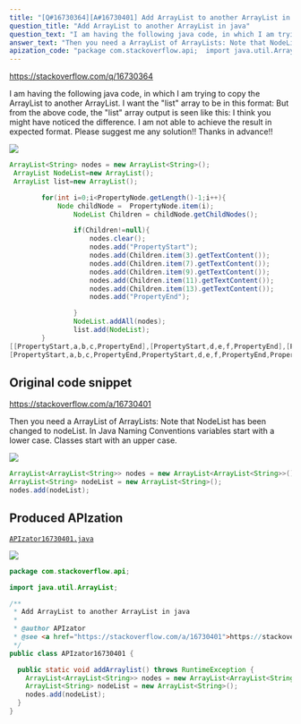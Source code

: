 ```yaml
---
title: "[Q#16730364][A#16730401] Add ArrayList to another ArrayList in java"
question_title: "Add ArrayList to another ArrayList in java"
question_text: "I am having the following java code, in which I am trying to copy the ArrayList to another ArrayList. I want the \"list\" array to be in this format: But from the above code, the \"list\" array output is seen like this: I think you might have noticed the difference. I am not able to achieve the result in expected format.  Please suggest me any solution!!  Thanks in advance!!"
answer_text: "Then you need a ArrayList of ArrayLists: Note that NodeList has been changed to nodeList. In Java Naming Conventions variables start with a lower case. Classes start with an upper case."
apization_code: "package com.stackoverflow.api;  import java.util.ArrayList;  /**  * Add ArrayList to another ArrayList in java  *  * @author APIzator  * @see <a href=\"https://stackoverflow.com/a/16730401\">https://stackoverflow.com/a/16730401</a>  */ public class APIzator16730401 {    public static void addArraylist() throws RuntimeException {     ArrayList<ArrayList<String>> nodes = new ArrayList<ArrayList<String>>();     ArrayList<String> nodeList = new ArrayList<String>();     nodes.add(nodeList);   } }"
---
```


https://stackoverflow.com/q/16730364

I am having the following java code, in which I am trying to copy the ArrayList to another ArrayList.
I want the &quot;list&quot; array to be in this format:
But from the above code, the &quot;list&quot; array output is seen like this:
I think you might have noticed the difference. I am not able to achieve the result in expected format. 
Please suggest me any solution!! 
Thanks in advance!!


<div class="code-logo"><img src="/stackoverflow.png" /></div>

```java
ArrayList<String> nodes = new ArrayList<String>();
 ArrayList NodeList=new ArrayList();
 ArrayList list=new ArrayList();

        for(int i=0;i<PropertyNode.getLength()-1;i++){
            Node childNode =  PropertyNode.item(i);
                NodeList Children = childNode.getChildNodes();

                if(Children!=null){
                    nodes.clear();
                    nodes.add("PropertyStart");
                    nodes.add(Children.item(3).getTextContent());
                    nodes.add(Children.item(7).getTextContent());
                    nodes.add(Children.item(9).getTextContent());
                    nodes.add(Children.item(11).getTextContent());
                    nodes.add(Children.item(13).getTextContent());
                    nodes.add("PropertyEnd");

                }   
                NodeList.addAll(nodes);
                list.add(NodeList);
        }
[[PropertyStart,a,b,c,PropertyEnd],[PropertyStart,d,e,f,PropertyEnd],[PropertyStart,......]]
[PropertyStart,a,b,c,PropertyEnd,PropertyStart,d,e,f,PropertyEnd,PropertyStart,....PropertyEnd]
```


## Original code snippet

https://stackoverflow.com/a/16730401

Then you need a ArrayList of ArrayLists:
Note that NodeList has been changed to nodeList. In Java Naming Conventions variables start with a lower case. Classes start with an upper case.

<div class="code-logo"><img src="/stackoverflow.png" /></div>

```java
ArrayList<ArrayList<String>> nodes = new ArrayList<ArrayList<String>>();
ArrayList<String> nodeList = new ArrayList<String>();
nodes.add(nodeList);
```

## Produced APIzation

[`APIzator16730401.java`](https://github.com/pasqualesalza/apization-temp-data/raw/master/search/APIzator16730401.java)

<div class="code-logo"><img src="/apizator.png" /></div>

```java
package com.stackoverflow.api;

import java.util.ArrayList;

/**
 * Add ArrayList to another ArrayList in java
 *
 * @author APIzator
 * @see <a href="https://stackoverflow.com/a/16730401">https://stackoverflow.com/a/16730401</a>
 */
public class APIzator16730401 {

  public static void addArraylist() throws RuntimeException {
    ArrayList<ArrayList<String>> nodes = new ArrayList<ArrayList<String>>();
    ArrayList<String> nodeList = new ArrayList<String>();
    nodes.add(nodeList);
  }
}

```